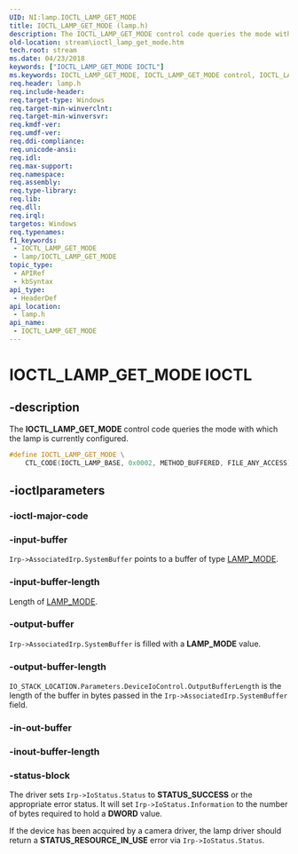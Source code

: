 ```yaml
---
UID: NI:lamp.IOCTL_LAMP_GET_MODE
title: IOCTL_LAMP_GET_MODE (lamp.h)
description: The IOCTL_LAMP_GET_MODE control code queries the mode with which the lamp is currently configured.
old-location: stream\ioctl_lamp_get_mode.htm
tech.root: stream
ms.date: 04/23/2018
keywords: ["IOCTL_LAMP_GET_MODE IOCTL"]
ms.keywords: IOCTL_LAMP_GET_MODE, IOCTL_LAMP_GET_MODE control, IOCTL_LAMP_GET_MODE control code [Streaming Media Devices], lamp/IOCTL_LAMP_GET_MODE, stream.ioctl_lamp_get_mode
req.header: lamp.h
req.include-header: 
req.target-type: Windows
req.target-min-winverclnt: 
req.target-min-winversvr: 
req.kmdf-ver: 
req.umdf-ver: 
req.ddi-compliance: 
req.unicode-ansi: 
req.idl: 
req.max-support: 
req.namespace: 
req.assembly: 
req.type-library: 
req.lib: 
req.dll: 
req.irql: 
targetos: Windows
req.typenames: 
f1_keywords:
 - IOCTL_LAMP_GET_MODE
 - lamp/IOCTL_LAMP_GET_MODE
topic_type:
 - APIRef
 - kbSyntax
api_type:
 - HeaderDef
api_location:
 - lamp.h
api_name:
 - IOCTL_LAMP_GET_MODE
---
```


# IOCTL_LAMP_GET_MODE IOCTL


## -description

The **IOCTL_LAMP_GET_MODE** control code queries the mode with which the lamp is currently configured.

```cpp
#define IOCTL_LAMP_GET_MODE \
    CTL_CODE(IOCTL_LAMP_BASE, 0x0002, METHOD_BUFFERED, FILE_ANY_ACCESS)
```

## -ioctlparameters

### -ioctl-major-code

### -input-buffer

`Irp->AssociatedIrp.SystemBuffer` points to a buffer of type [LAMP_MODE](./ne-lamp-lamp_mode.md).

### -input-buffer-length

Length of [LAMP_MODE](./ne-lamp-lamp_mode.md).

### -output-buffer

`Irp->AssociatedIrp.SystemBuffer` is filled with a **LAMP_MODE** value.

### -output-buffer-length

`IO_STACK_LOCATION.Parameters.DeviceIoControl.OutputBufferLength` is the length of the buffer in bytes passed in the `Irp->AssociatedIrp.SystemBuffer` field.

### -in-out-buffer

### -inout-buffer-length

### -status-block

The driver sets `Irp->IoStatus.Status` to **STATUS_SUCCESS** or the appropriate error status. It will set `Irp->IoStatus.Information` to the number of bytes required to hold a **DWORD** value.

If the device has been acquired by a camera driver, the lamp driver should return a **STATUS_RESOURCE_IN_USE** error via `Irp->IoStatus.Status`.
